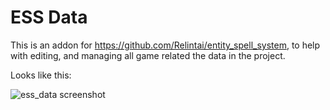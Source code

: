 # ESS Data

This is an addon for https://github.com/Relintai/entity_spell_system, to help with editing, and managing all game related the data in the project.

Looks like this:

![ess_data screenshot](screenshots/ess_data.png)
